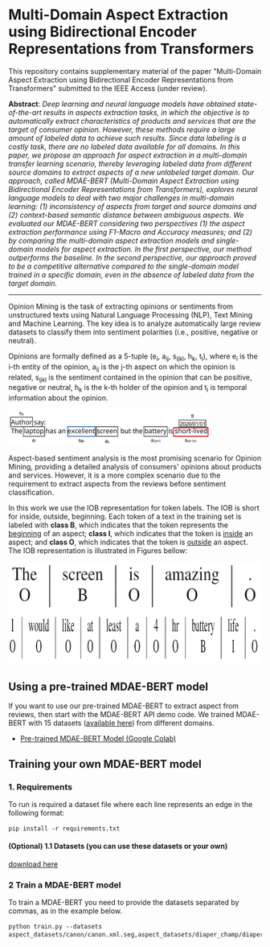 # Multi-Domain Aspect Extraction using Bidirectional Encoder Representations from Transformers

This repository contains supplementary material of the paper "Multi-Domain Aspect Extraction using Bidirectional Encoder Representations from Transformers" submitted to the IEEE Access (under review).

**Abstract**: *Deep learning and neural language models have obtained state-of-the-art results in aspects extraction tasks, in which the objective is to automatically extract characteristics of products and services that are the target of consumer opinion. However, these methods require a large amount of labeled data to achieve such results. Since data labeling is a costly task, there are no labeled data available for all domains. In this paper, we propose an approach for aspect extraction in a multi-domain transfer learning scenario, thereby leveraging labeled data from different source domains to extract aspects of a new unlabeled target domain. Our approach, called MDAE-BERT (Multi-Domain Aspect Extraction using Bidirectional Encoder Representations from Transformers), explores neural language models to deal with two major challenges in multi-domain learning: (1) inconsistency of aspects from target and source domains and (2) context-based semantic distance between ambiguous aspects. We evaluated our MDAE-BERT considering two perspectives (1) the aspect extraction performance using F1-Macro and Accuracy measures; and (2) by comparing the multi-domain aspect extraction models and single-domain models for aspect extraction. In the first perspective, our method outperforms the baseline. In the second perspective, our approach proved to be a competitive alternative compared to the single-domain model trained in a specific domain, even in the absence of labeled data from the target domain.*

<hr>

Opinion Mining is the task of extracting opinions or sentiments from unstructured texts using Natural Language Processing (NLP), Text Mining and Machine Learning. The key idea is to analyze automatically large review datasets to classify them into sentiment polarities (i.e., positive, negative or neutral).

Opinions are formally defined as a 5-tuple (e<sub>i</sub>, a<sub>ij</sub>, s<sub>ijkl</sub>, h<sub>k</sub>, t<sub>l</sub>), where e<sub>i</sub> is the i-th entity of the opinion, a<sub>ij</sub> is the j-th aspect on which the opinion is related, s<sub>ijkl</sub> is the sentiment contained in the opinion that can be positive, negative or neutral, h<sub>k</sub> is the k-th holder of the opinion and t<sub>l</sub> is temporal information about the opinion.

<img src="Images/sa_example.jpg" alt="sentiment analysis example" width="400"/>

Aspect-based sentiment analysis is the most promising scenario for Opinion Mining, providing a detailed analysis of consumers' opinions about products and services. However, it is a more complex scenario due to the requirement to extract aspects from the reviews before sentiment classification.

In this work we use the IOB representation for token labels. The IOB is short for inside, outside, beginning. Each token of a text in the training set is labeled with <b>class B</b>, which indicates that the token represents the <u>beginning</u> of an aspect; <b>class I</b>, which indicates that the token is <u>inside</u> an aspect; and <b>class O</b>, which indicates that the token is <u>outside</u> an aspect. The IOB representation is illustrated in Figures bellow:

<img src="Images/iob_example1.jpg" alt="iob example 1" height="100" />
<img src="Images/iob_example2.jpg" alt="iob example 2" height="100" />

## Using a pre-trained MDAE-BERT model

If you want to use our pre-trained MDAE-BERT to extract aspect from reviews, then start with the MDAE-BERT API demo code. We trained MDAE-BERT with 15 datasets ([available here](https://drive.google.com/uc?id=1UXzERbIVny5BLCqadqTTpDoiBZA97qCv)) from different domains.

* [Pre-trained MDAE-BERT Model (Google Colab)](https://colab.research.google.com/drive/1eZCZzQVGV05w29izmL0etUGtedoK2ijN)

## Training your own MDAE-BERT model

### 1. Requirements
To run is required a dataset file where each line represents an edge in the following format:
```shell
pip install -r requirements.txt
```

#### (Optional) 1.1 Datasets (you can use these datasets or your own)
[download here](https://drive.google.com/uc?id=1UXzERbIVny5BLCqadqTTpDoiBZA97qCv)

### 2 Train a MDAE-BERT model
To train a MDAE-BERT you need to provide the datasets separated by commas, as in the example below.
```shell
python train.py --datasets aspect_datasets/canon/canon.xml.seg,aspect_datasets/diaper_champ/diaper_champ.xml.seg
```